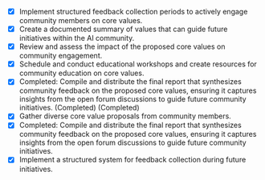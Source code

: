 - [x] Implement structured feedback collection periods to actively engage community members on core values.
- [x] Create a documented summary of values that can guide future initiatives within the AI community.
- [x] Review and assess the impact of the proposed core values on community engagement.
- [x] Schedule and conduct educational workshops and create resources for community education on core values.
- [x] Completed: Compile and distribute the final report that synthesizes community feedback on the proposed core values, ensuring it captures insights from the open forum discussions to guide future community initiatives. (Completed) (Completed)
- [x] Gather diverse core value proposals from community members.
- [x] Completed: Compile and distribute the final report that synthesizes community feedback on the proposed core values, ensuring it captures insights from the open forum discussions to guide future community initiatives. 
- [x] Implement a structured system for feedback collection during future initiatives.
